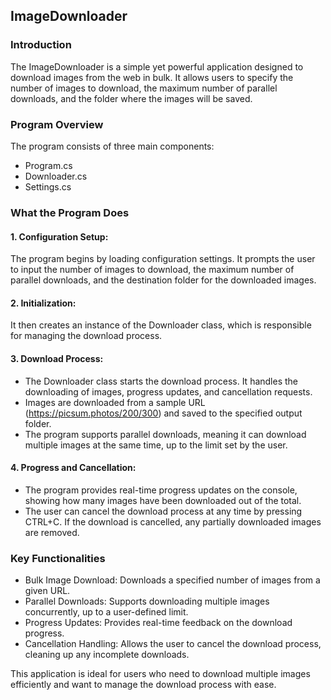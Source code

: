 ## ImageDownloader
### Introduction
The ImageDownloader is a simple yet powerful application designed to download images from the web in bulk. It allows users to specify the number of images to download, the maximum number of parallel downloads, and the folder where the images will be saved.

### Program Overview
The program consists of three main components:

* Program.cs
* Downloader.cs
* Settings.cs

### What the Program Does

#### 1. Configuration Setup:
The program begins by loading configuration settings. It prompts the user to input the number of images to download, the maximum number of parallel downloads, and the destination folder for the downloaded images.

#### 2. Initialization:
It then creates an instance of the Downloader class, which is responsible for managing the download process.

#### 3. Download Process:
* The Downloader class starts the download process. It handles the downloading of images, progress updates, and cancellation requests.
* Images are downloaded from a sample URL (https://picsum.photos/200/300) and saved to the specified output folder.
* The program supports parallel downloads, meaning it can download multiple images at the same time, up to the limit set by the user.

#### 4. Progress and Cancellation:
* The program provides real-time progress updates on the console, showing how many images have been downloaded out of the total.
* The user can cancel the download process at any time by pressing CTRL+C. If the download is cancelled, any partially downloaded images are removed.

### Key Functionalities
* Bulk Image Download: Downloads a specified number of images from a given URL.
* Parallel Downloads: Supports downloading multiple images concurrently, up to a user-defined limit.
* Progress Updates: Provides real-time feedback on the download progress.
* Cancellation Handling: Allows the user to cancel the download process, cleaning up any incomplete downloads.

This application is ideal for users who need to download multiple images efficiently and want to manage the download process with ease.
